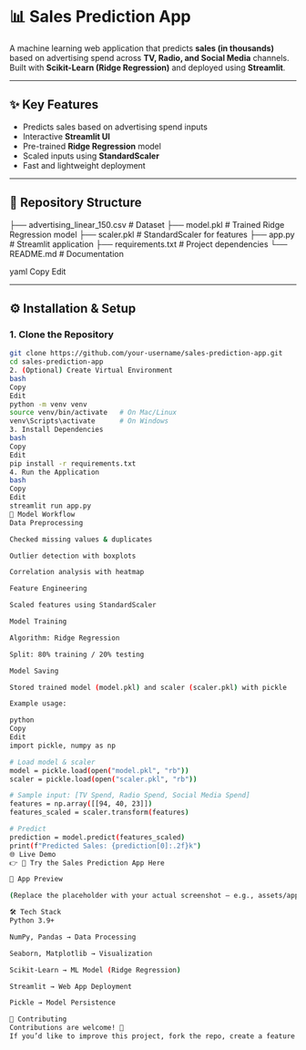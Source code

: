 # 📊 Sales Prediction App

A machine learning web application that predicts **sales (in thousands)** based on advertising spend across **TV, Radio, and Social Media** channels.  
Built with **Scikit-Learn (Ridge Regression)** and deployed using **Streamlit**.

---

## ✨ Key Features
- Predicts sales based on advertising spend inputs
- Interactive **Streamlit UI**
- Pre-trained **Ridge Regression** model
- Scaled inputs using **StandardScaler**
- Fast and lightweight deployment

---

## 📂 Repository Structure
├── advertising_linear_150.csv # Dataset
├── model.pkl # Trained Ridge Regression model
├── scaler.pkl # StandardScaler for features
├── app.py # Streamlit application
├── requirements.txt # Project dependencies
└── README.md # Documentation

yaml
Copy
Edit

---

## ⚙️ Installation & Setup

### 1. Clone the Repository
```bash
git clone https://github.com/your-username/sales-prediction-app.git
cd sales-prediction-app
2. (Optional) Create Virtual Environment
bash
Copy
Edit
python -m venv venv
source venv/bin/activate   # On Mac/Linux
venv\Scripts\activate      # On Windows
3. Install Dependencies
bash
Copy
Edit
pip install -r requirements.txt
4. Run the Application
bash
Copy
Edit
streamlit run app.py
🧠 Model Workflow
Data Preprocessing

Checked missing values & duplicates

Outlier detection with boxplots

Correlation analysis with heatmap

Feature Engineering

Scaled features using StandardScaler

Model Training

Algorithm: Ridge Regression

Split: 80% training / 20% testing

Model Saving

Stored trained model (model.pkl) and scaler (scaler.pkl) with pickle

Example usage:

python
Copy
Edit
import pickle, numpy as np

# Load model & scaler
model = pickle.load(open("model.pkl", "rb"))
scaler = pickle.load(open("scaler.pkl", "rb"))

# Sample input: [TV Spend, Radio Spend, Social Media Spend]
features = np.array([[94, 40, 23]])
features_scaled = scaler.transform(features)

# Predict
prediction = model.predict(features_scaled)
print(f"Predicted Sales: {prediction[0]:.2f}k")
🌐 Live Demo
👉 🚀 Try the Sales Prediction App Here

📸 App Preview

(Replace the placeholder with your actual screenshot — e.g., assets/app_preview.png if added to repo)

🛠️ Tech Stack
Python 3.9+

NumPy, Pandas → Data Processing

Seaborn, Matplotlib → Visualization

Scikit-Learn → ML Model (Ridge Regression)

Streamlit → Web App Deployment

Pickle → Model Persistence

🤝 Contributing
Contributions are welcome! 🚀
If you’d like to improve this project, fork the repo, create a feature branch, and submit a pull request.

